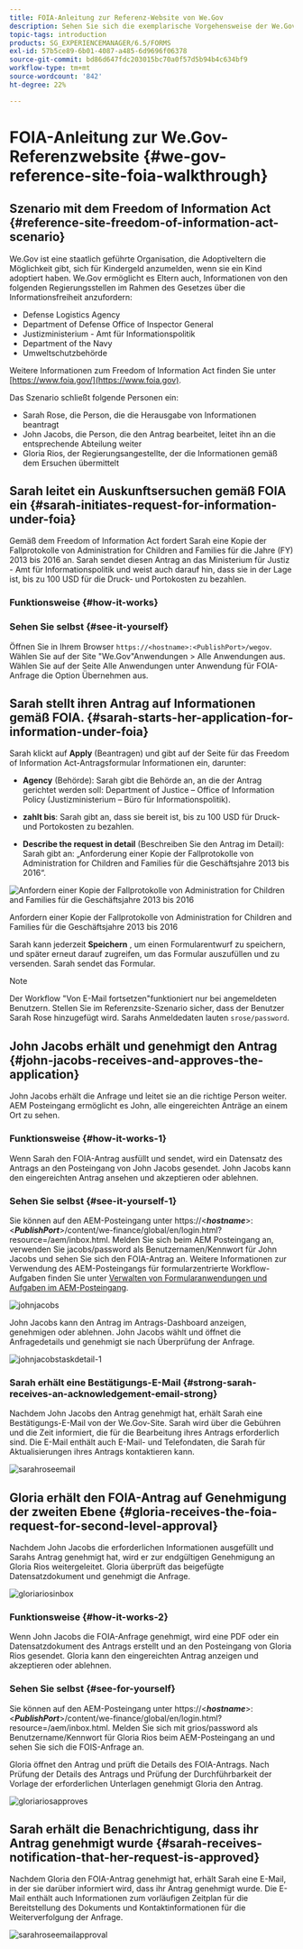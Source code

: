 ```yaml
---
title: FOIA-Anleitung zur Referenz-Website von We.Gov
description: Sehen Sie sich die exemplarische Vorgehensweise der We.Gov-Referenz-Website an, damit Sie verstehen können, wie AEM Forms Regierungen dabei unterstützt, Informationen zu erhalten und weiterzugeben, die von Einzelpersonen im Rahmen des Freedom of Information Act angefordert werden.
topic-tags: introduction
products: SG_EXPERIENCEMANAGER/6.5/FORMS
exl-id: 57b5ce89-6b01-4087-a485-6d9696f06378
source-git-commit: bd86d647fdc203015bc70a0f57d5b94b4c634bf9
workflow-type: tm+mt
source-wordcount: '842'
ht-degree: 22%

---
```


# FOIA-Anleitung zur We.Gov-Referenzwebsite {#we-gov-reference-site-foia-walkthrough}

## Szenario mit dem Freedom of Information Act {#reference-site-freedom-of-information-act-scenario}

We.Gov ist eine staatlich geführte Organisation, die Adoptiveltern die Möglichkeit gibt, sich für Kindergeld anzumelden, wenn sie ein Kind adoptiert haben. We.Gov ermöglicht es Eltern auch, Informationen von den folgenden Regierungsstellen im Rahmen des Gesetzes über die Informationsfreiheit anzufordern:

* Defense Logistics Agency
* Department of Defense Office of Inspector General
* Justizministerium - Amt für Informationspolitik
* Department of the Navy
* Umweltschutzbehörde

Weitere Informationen zum Freedom of Information Act finden Sie unter [https://www.foia.gov/](https://www.foia.gov).

Das Szenario schließt folgende Personen ein:

* Sarah Rose, die Person, die die Herausgabe von Informationen beantragt
* John Jacobs, die Person, die den Antrag bearbeitet, leitet ihn an die entsprechende Abteilung weiter
* Gloria Rios, der Regierungsangestellte, der die Informationen gemäß dem Ersuchen übermittelt

## Sarah leitet ein Auskunftsersuchen gemäß FOIA ein {#sarah-initiates-request-for-information-under-foia}

Gemäß dem Freedom of Information Act fordert Sarah eine Kopie der Fallprotokolle von Administration for Children and Families für die Jahre (FY) 2013 bis 2016 an. Sarah sendet diesen Antrag an das Ministerium für Justiz - Amt für Informationspolitik und weist auch darauf hin, dass sie in der Lage ist, bis zu 100 USD für die Druck- und Portokosten zu bezahlen.

### Funktionsweise {#how-it-works}

### Sehen Sie selbst {#see-it-yourself}

Öffnen Sie in Ihrem Browser `https://<hostname>:<PublishPort>/wegov`. Wählen Sie auf der Site &quot;We.Gov&quot;Anwendungen > Alle Anwendungen aus. Wählen Sie auf der Seite Alle Anwendungen unter Anwendung für FOIA-Anfrage die Option Übernehmen aus.

## Sarah stellt ihren Antrag auf Informationen gemäß FOIA. {#sarah-starts-her-application-for-information-under-foia}

Sarah klickt auf **Apply** (Beantragen) und gibt auf der Seite für das Freedom of Information Act-Antragsformular Informationen ein, darunter:

* **Agency** (Behörde): Sarah gibt die Behörde an, an die der Antrag gerichtet werden soll: Department of Justice – Office of Information Policy (Justizministerium – Büro für Informationspolitik).

* **zahlt bis**: Sarah gibt an, dass sie bereit ist, bis zu 100 USD für Druck- und Portokosten zu bezahlen.
* **Describe the request in detail** (Beschreiben Sie den Antrag im Detail): Sarah gibt an: „Anforderung einer Kopie der Fallprotokolle von Administration for Children and Families für die Geschäftsjahre 2013 bis 2016“.

![Anfordern einer Kopie der Fallprotokolle von Administration for Children and Families für die Geschäftsjahre 2013 bis 2016](assets/sarahfiosform.png)

Anfordern einer Kopie der Fallprotokolle von Administration for Children and Families für die Geschäftsjahre 2013 bis 2016

Sarah kann jederzeit **Speichern** , um einen Formularentwurf zu speichern, und später erneut darauf zugreifen, um das Formular auszufüllen und zu versenden. Sarah sendet das Formular.

>[!NOTE]
>
>Der Workflow &quot;Von E-Mail fortsetzen&quot;funktioniert nur bei angemeldeten Benutzern. Stellen Sie im Referenzsite-Szenario sicher, dass der Benutzer Sarah Rose hinzugefügt wird. Sarahs Anmeldedaten lauten `srose/password`.

## John Jacobs erhält und genehmigt den Antrag {#john-jacobs-receives-and-approves-the-application}

John Jacobs erhält die Anfrage und leitet sie an die richtige Person weiter. AEM Posteingang ermöglicht es John, alle eingereichten Anträge an einem Ort zu sehen.

### Funktionsweise {#how-it-works-1}

Wenn Sarah den FOIA-Antrag ausfüllt und sendet, wird ein Datensatz des Antrags an den Posteingang von John Jacobs gesendet. John Jacobs kann den eingereichten Antrag ansehen und akzeptieren oder ablehnen.

### Sehen Sie selbst {#see-it-yourself-1}

Sie können auf den AEM-Posteingang unter https://&lt;***hostname***>:&lt;***PublishPort***>/content/we-finance/global/en/login.html?resource=/aem/inbox.html. Melden Sie sich beim AEM Posteingang an, verwenden Sie jacobs/password als Benutzernamen/Kennwort für John Jacobs und sehen Sie sich den FOIA-Antrag an. Weitere Informationen zur Verwendung des AEM-Posteingangs für formularzentrierte Workflow-Aufgaben finden Sie unter [Verwalten von Formularanwendungen und Aufgaben im AEM-Posteingang](/help/forms/using/manage-applications-inbox.md).

![johnjacobs](assets/johnjacobs.png)

John Jacobs kann den Antrag im Antrags-Dashboard anzeigen, genehmigen oder ablehnen. John Jacobs wählt und öffnet die Anfragedetails und genehmigt sie nach Überprüfung der Anfrage.

![johnjacobstaskdetail-1](assets/johnjacobstaskdetail-1.png)

### <strong>Sarah erhält eine Bestätigungs-E-Mail</strong> {#strong-sarah-receives-an-acknowledgement-email-strong}

Nachdem John Jacobs den Antrag genehmigt hat, erhält Sarah eine Bestätigungs-E-Mail von der We.Gov-Site. Sarah wird über die Gebühren und die Zeit informiert, die für die Bearbeitung ihres Antrags erforderlich sind. Die E-Mail enthält auch E-Mail- und Telefondaten, die Sarah für Aktualisierungen ihres Antrags kontaktieren kann.

![sarahroseemail](assets/sarahroseemail.png)

## Gloria erhält den FOIA-Antrag auf Genehmigung der zweiten Ebene {#gloria-receives-the-foia-request-for-second-level-approval}

Nachdem John Jacobs die erforderlichen Informationen ausgefüllt und Sarahs Antrag genehmigt hat, wird er zur endgültigen Genehmigung an Gloria Rios weitergeleitet. Gloria überprüft das beigefügte Datensatzdokument und genehmigt die Anfrage.

![gloriariosinbox](assets/gloriariosinbox.png)

### Funktionsweise {#how-it-works-2}

Wenn John Jacobs die FOIA-Anfrage genehmigt, wird eine PDF oder ein Datensatzdokument des Antrags erstellt und an den Posteingang von Gloria Rios gesendet. Gloria kann den eingereichten Antrag anzeigen und akzeptieren oder ablehnen.

### Sehen Sie selbst {#see-for-yourself}

Sie können auf den AEM-Posteingang unter https://&lt;***hostname***>:&lt;***PublishPort***>/content/we-finance/global/en/login.html?resource=/aem/inbox.html. Melden Sie sich mit grios/password als Benutzername/Kennwort für Gloria Rios beim AEM-Posteingang an und sehen Sie sich die FOIS-Anfrage an.

Gloria öffnet den Antrag und prüft die Details des FOIA-Antrags. Nach Prüfung der Details des Antrags und Prüfung der Durchführbarkeit der Vorlage der erforderlichen Unterlagen genehmigt Gloria den Antrag.

![gloriariosapproves](assets/gloriariosapproves.png)

## Sarah erhält die Benachrichtigung, dass ihr Antrag genehmigt wurde {#sarah-receives-notification-that-her-request-is-approved}

Nachdem Gloria den FOIA-Antrag genehmigt hat, erhält Sarah eine E-Mail, in der sie darüber informiert wird, dass ihr Antrag genehmigt wurde. Die E-Mail enthält auch Informationen zum vorläufigen Zeitplan für die Bereitstellung des Dokuments und Kontaktinformationen für die Weiterverfolgung der Anfrage.

![sarahroseemailapproval](assets/sarahroseemailapproval.png)

